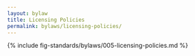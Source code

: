 ```yaml
---
layout: bylaw
title: Licensing Policies
permalink: bylaws/licensing-policies/
---
```


{% include fig-standards/bylaws/005-licensing-policies.md %}